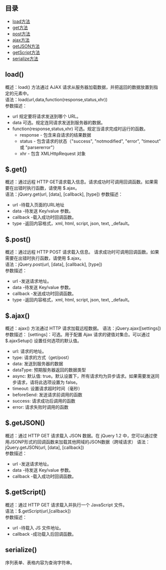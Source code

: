 ## 目录
- [load方法](#load)
- [get方法](#get)
- [post方法](#post)
- [ajax方法](#ajax)
- [getJSON方法](#getJSON)
- [getScript方法](#getScript)
- [serialize方法](#serialize)

## <a name="load"></a>load() 
概述：load() 方法通过 AJAX 请求从服务器加载数据，并把返回的数据放置到指定的元素中。    
语法：load(url,data,function(response,status,xhr))    
参数描述：
- url	规定要将请求发送到哪个 URL。
- data	可选。规定连同请求发送到服务器的数据。
- function(response,status,xhr)	可选。规定当请求完成时运行的函数。
     - response - 包含来自请求的结果数据
     - status - 包含请求的状态（"success", "notmodified", "error", "timeout" 或 "parsererror"）
     - xhr - 包含 XMLHttpRequest 对象     
     
## <a name="get"></a>$.get()
概述：通过远程 HTTP GET请求载入信息。请求成功时可调用回调函数。如果需要在出错时执行函数，请使用 $.ajax。    
语法：jQuery.get(url, [data], [callback], [type])
参数描述：
- url -待载入页面的URL地址
- data -待发送 Key/value 参数。
- callback -载入成功时回调函数。
- type -返回内容格式，xml, html, script, json, text, _default。   
 
## <a name="post"></a>$.post()
概述：通过远程 HTTP POST 请求载入信息。
请求成功时可调用回调函数。如果需要在出错时执行函数，请使用 $.ajax。    
语法：jQuery.post(url, [data], [callback], [type])    
参数描述：
- url -发送请求地址。
- data -待发送 Key/value 参数。
- callback -发送成功时回调函数。
- type -返回内容格式，xml, html, script, json, text, _default。

## <a name="ajax"></a>$.ajax()
概述：ajax() 方法通过 HTTP 请求加载远程数据。
语法：jQuery.ajax([settings])
参数描述：
[settings]：可选。用于配置 Ajax 请求的键值对集合。可以通过 $.ajaxSetup() 设置任何选项的默认值。
- url: 请求的地址。
- type: 请求的方式（get/post）
- data: 发送到服务器的数据
- dataType: 预期服务器返回的数据类型
- async: 默认值: true。默认设置下，所有请求均为异步请求。如果需要发送同步请求，请将此选项设置为 false。
- timeout: 设置请求超时时间（毫秒）
- beforeSend: 发送请求前调用的函数
- success: 请求成功后调用的函数
- error: 请求失败时调用的函数

## <a name="getJSON"></a>$.getJSON()
概述：通过 HTTP GET 请求载入 JSON 数据。在 jQuery 1.2 中，您可以通过使用JSONP形式的回调函数来加载其他网域的JSON数据（跨域请求）
语法：jQuery.getJSON(url, [data], [callback])    
参数描述：
- url -发送请求地址。
- data -待发送 Key/value 参数。
- callback -载入成功时回调函数。    

## <a name="getScript"></a>$.getScript()
概述：通过 HTTP GET 请求载入并执行一个 JavaScript 文件。    
语法：$.getScript(url,[callback])    
参数描述：
- url -待载入 JS 文件地址。
- callback -成功载入后回调函数。

## <a name="serialize"></a>serialize()
序列表单、表格内容为查询字符串。